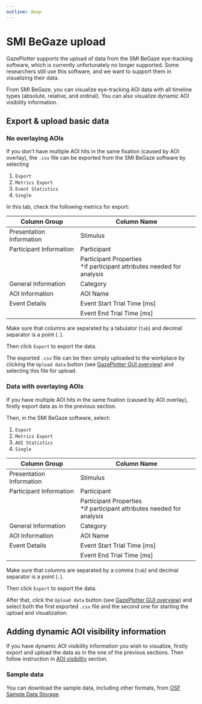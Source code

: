 ```yaml
---
outline: deep
---
```


# SMI BeGaze upload
GazePlotter supports the upload of data from the SMI BeGaze eye-tracking software, which is currently unfortunately no longer supported. Some researchers still use this software, and we want to support them in visualizing their data.

From SMI BeGaze, you can visualize eye-tracking AOI data with all timeline types (absolute, relative, and ordinal). You can also visualize dynamic AOI visibility information.

## Export & upload basic data
### No overlaying AOIs
If you don't have multiple AOI hits in the same fixation (caused by AOI overlay), the `.csv` file can be exported from the SMI BeGaze software by selecting
1. `Export`
2. `Metrics Export`
3. `Event Statistics`
4. `Single`

In this tab, check the following metrics for export:

| Column Group             | Column Name                                                              |
|--------------------------|--------------------------------------------------------------------------|
| Presentation Information | Stimulus                                                                 |
| Participant Information  | Participant                                                              |
|                          | Participant Properties<br>*if participant attributes needed for analysis |
| General Information      | Category                                                                 |
| AOI Information          | AOI Name                                                                 |
| Event Details            | Event Start Trial Time [ms]                                              |
|                          | Event End Trial Time [ms]                                                |

Make sure that columns are separated by a tabulator (`tab`) and decimal separator is a point (`.`).

Then click `Export` to export the data.

The exported `.csv` file can be then simply uploaded to the workplace by clicking the `Upload data` button (see [GazePlotter GUI overview](/basic/)) and selecting this file for upload.

### Data with overlaying AOIs
If you have multiple AOI hits in the same fixation (caused by AOI overlay), firstly export data as in the previous section. 

Then, in the SMI BeGaze software, select:
1. `Export`
2. `Metrics Export`
3. `AOI Statistics`
4. `Single`

| Column Group             | Column Name                                                              |
|--------------------------|--------------------------------------------------------------------------|
| Presentation Information | Stimulus                                                                 |
| Participant Information  | Participant                                                              |
|                          | Participant Properties<br>*if participant attributes needed for analysis |
| General Information      | Category                                                                 |
| AOI Information          | AOI Name                                                                 |
| Event Details            | Event Start Trial Time [ms]                                              |
|                          | Event End Trial Time [ms]                                                |

Make sure that columns are separated by a comma (`tab`) and decimal separator is a point (`.`).

Then click `Export` to export the data.

After that, click the `Upload data` button (see [GazePlotter GUI overview](/basic/)) and select both the first exported `.csv` file and the second one for starting the upload and visualization.

## Adding dynamic AOI visibility information
If you have dynamic AOI visibility information you wish to visualize, firstly export and upload the data as in the one of the previous sections. Then follow instruction in [AOI visibility](/basic/aoi-visibility/) section.


### Sample data

You can download the sample data, including other formats, from [OSF Sample Data Storage](https://osf.io/j58v3).